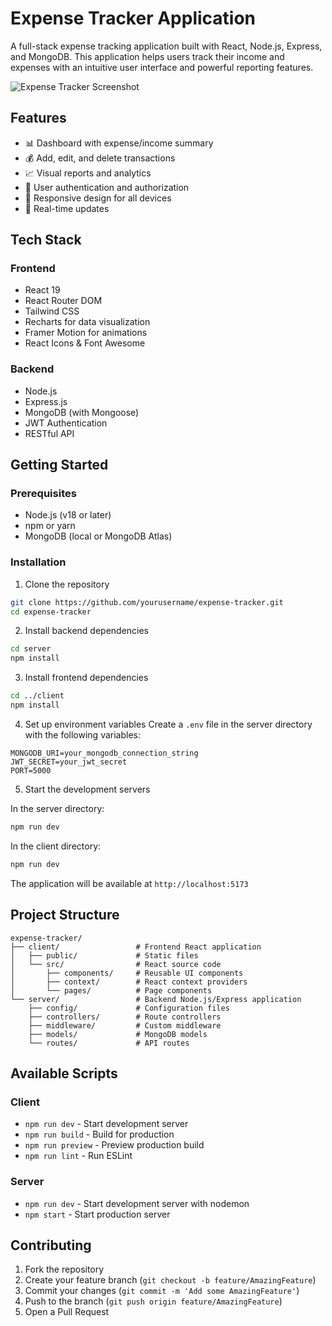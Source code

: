 # Expense Tracker Application

A full-stack expense tracking application built with React, Node.js, Express, and MongoDB. This application helps users track their income and expenses with an intuitive user interface and powerful reporting features.

![Expense Tracker Screenshot](https://via.placeholder.com/800x500.png?text=Expense+Tracker+Screenshot)

## Features

- 📊 Dashboard with expense/income summary
- 💰 Add, edit, and delete transactions
- 📈 Visual reports and analytics
- 🔐 User authentication and authorization
- 📱 Responsive design for all devices
- 🔄 Real-time updates

## Tech Stack

### Frontend
- React 19
- React Router DOM
- Tailwind CSS
- Recharts for data visualization
- Framer Motion for animations
- React Icons & Font Awesome

### Backend
- Node.js
- Express.js
- MongoDB (with Mongoose)
- JWT Authentication
- RESTful API

## Getting Started

### Prerequisites

- Node.js (v18 or later)
- npm or yarn
- MongoDB (local or MongoDB Atlas)

### Installation

1. Clone the repository
```bash
git clone https://github.com/yourusername/expense-tracker.git
cd expense-tracker
```

2. Install backend dependencies
```bash
cd server
npm install
```

3. Install frontend dependencies
```bash
cd ../client
npm install
```

4. Set up environment variables
Create a `.env` file in the server directory with the following variables:
```
MONGODB_URI=your_mongodb_connection_string
JWT_SECRET=your_jwt_secret
PORT=5000
```

5. Start the development servers

In the server directory:
```bash
npm run dev
```

In the client directory:
```bash
npm run dev
```

The application will be available at `http://localhost:5173`

## Project Structure

```
expense-tracker/
├── client/                 # Frontend React application
│   ├── public/             # Static files
│   └── src/                # React source code
│       ├── components/     # Reusable UI components
│       ├── context/        # React context providers
│       └── pages/          # Page components
└── server/                 # Backend Node.js/Express application
    ├── config/             # Configuration files
    ├── controllers/        # Route controllers
    ├── middleware/         # Custom middleware
    ├── models/             # MongoDB models
    └── routes/             # API routes
```

## Available Scripts

### Client
- `npm run dev` - Start development server
- `npm run build` - Build for production
- `npm run preview` - Preview production build
- `npm run lint` - Run ESLint

### Server
- `npm run dev` - Start development server with nodemon
- `npm start` - Start production server

## Contributing

1. Fork the repository
2. Create your feature branch (`git checkout -b feature/AmazingFeature`)
3. Commit your changes (`git commit -m 'Add some AmazingFeature'`)
4. Push to the branch (`git push origin feature/AmazingFeature`)
5. Open a Pull Request


